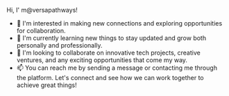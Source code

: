 Hi, I' m@versapathways!

- 👀 I'm interested in making new connections and exploring opportunities for collaboration.
- 🌱 I'm currently learning new things to stay updated and grow both personally and professionally.
- 💞️ I'm looking to collaborate on innovative tech projects, creative ventures, and any exciting opportunities that come my way.
- 📫 You can reach me by sending a message or contacting me through the platform. Let's connect and see how we can work together to achieve great things!

<!---
versapathways/versapathways is a ✨ special ✨ repository because its `README.md` (this file) appears on your GitHub profile.
You can click the Preview link to take a look at your changes.
--->
